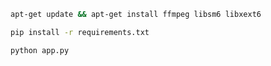 ```bash
apt-get update && apt-get install ffmpeg libsm6 libxext6
```

```bash
pip install -r requirements.txt
```

```bash
python app.py
```
